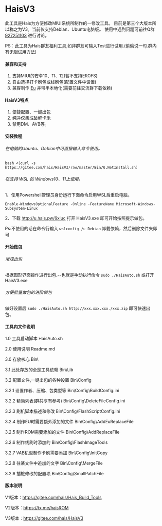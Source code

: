 
# HaisV3

此工具是Hais为方便修改MIUI系统所制作的一修改工具。
目前是第三个大版本所以称之为V3。当前仅支持Debian、Ubuntu电脑版。
使用中遇到问题可前往Q群 [927251103](https://jq.qq.com/?_wv=1027&k=7SaV9nzM) 进行讨论。

PS：此工具为Hais群友福利工具,如非群友可输入Test进行试用.(偷偷说一句.群内有无限试用方法)

#### 兼容和支持

1.  支持MIUI的安卓10、11、12(暂不支持EROFS)
2.  自由选择打卡刷包或线刷包(配置文件中设置)
3.  兼容制作 [Eu](https://sourceforge.net/projects/xiaomi-eu-multilang-miui-roms/files/xiaomi.eu/MIUI-WEEKLY-RELEASES/) 并带半本地化(需要前往交流群下载依赖)

#### HaisV3特点

1.  便捷配置、一键出包
2.  纯净仅集成破解卡米
3.  禁用DM、AVB等。


#### 安装教程


###### 在电脑的Ubuntu、Debian中可直接输入命令使用。

`bash <(curl -s https://gitee.com/hais/HaisV3/raw/master/Bin/0.NetInstall.sh)`

###### 在支持 WSL 的 Windows10、11上使用。
1、使用Powershell管理员身份运行下面命令启用WSL后重启电脑。

`Enable-WindowsOptionalFeature -Online -FeatureName Microsoft-Windows-Subsystem-Linux`

2、下载 http://u.hais.pw/6xluc 打开 HaisV3.exe 即可开始按照提示做包。

Ps:不使用的话在命令行输入 `wslconfig /u Debian` 卸载依赖，然后删除文件夹即可


#### 开始做包

###### 常规出包

根据图形界面操作进行出包.--也就是手动执行命令 `sudo ./HaisAuto.sh` 或打开HaisV3.exe 

###### 方便批量做包的进阶做包

做好设置后 `sudo ./HaisAuto.sh http://xxx.xxx.xxx./xxx.zip` 即可快速出包。


#### 工具内文件说明

1.0   工具启动脚本					HaisAuto.sh

2.0   使用说明						Readme.md

3.0   存放核心						Bin\

3.1   此处存放的全是工具依赖			Bin\Lib

3.2   配置文件,一键出包的各种设置	Bin\Config

3.2.1 设置作者、压缩、包类型等		Bin\Config\BuildConfig.ini

3.2.2 精简列表(群共享有参考) 		Bin\Config\DeleteFileConfig.ini

3.2.3 刷机脚本描述和修改			Bin\Config\FlashScriptConfig.ini

3.2.4 制作EU时需要额外添加的文件	Bin\Config\AddEuReplaceFile

3.2.5 制作ROM需要添加的文件			Bin\Config\AddReplaceFile

3.2.6 制作线刷时添加的				Bin\Config\FlashImageTools

3.2.7 VAB机型制作卡刷需要添加		Bin\Config\InitCopy

3.2.8 往某文件中追加的文字			Bin\Config\MergeFile

3.2.9 插桩修改的配置项				Bin\Config\SmallPatchFile



#### 版本说明

V1版本：https://gitee.com/hais/Hais_Build_Tools

V2版本：https://tx.me/haisROM

V3版本：https://gitee.com/hais/HaisV3


